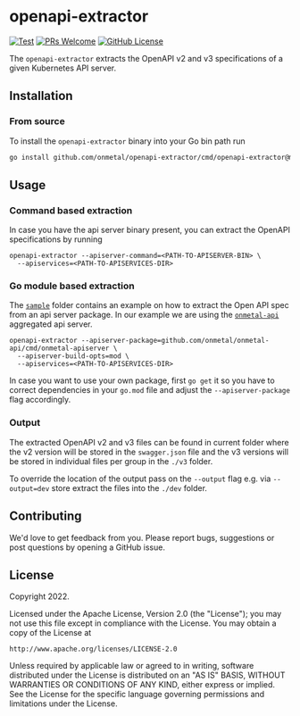 # openapi-extractor

[![Test](https://github.com/onmetal/openapi-extractor/actions/workflows/test.yml/badge.svg)](https://github.com/onmetal/openapi-extractor/actions/workflows/test.yml)
[![PRs Welcome](https://img.shields.io/badge/PRs-welcome-brightgreen.svg?style=flat-square)](https://makeapullrequest.com)
[![GitHub License](https://img.shields.io/static/v1?label=License&message=Apache-2.0&color=blue&style=flat-square)](LICENSE)

The `openapi-extractor` extracts the OpenAPI v2 and v3 specifications of a given Kubernetes API server.

## Installation

### From source

To install the `openapi-extractor` binary into your Go bin path run

```bash
go install github.com/onmetal/openapi-extractor/cmd/openapi-extractor@main
```

## Usage

### Command based extraction

In case you have the api server binary present, you can extract the OpenAPI specifications by running

```shell
openapi-extractor --apiserver-command=<PATH-TO-APISERVER-BIN> \
  --apiservices=<PATH-TO-APISERVICES-DIR>
```

### Go module based extraction

The [`sample`](/sample) folder contains an example on how to extract the Open API spec from an api server package. In 
our example we are using the [`onmetal-api`](https://github.com/onmetal/onmetal-api) aggregated api server.

```shell
openapi-extractor --apiserver-package=github.com/onmetal/onmetal-api/cmd/onmetal-apiserver \
  --apiserver-build-opts=mod \
  --apiservices=<PATH-TO-APISERVICES-DIR>
```

In case you want to use your own package, first `go get` it so you have to correct dependencies in your `go.mod` file and
adjust the `--apiserver-package` flag accordingly.

### Output

The extracted OpenAPI v2 and v3 files can be found in current folder where the v2 version will be stored in the `swagger.json`
file and the v3 versions will be stored in individual files per group in the `./v3` folder.

To override the location of the output pass on the `--output` flag e.g. via `--output=dev` store extract the files into
the `./dev` folder.

## Contributing

We'd love to get feedback from you. Please report bugs, suggestions or post questions by opening a GitHub issue.

## License

Copyright 2022.

Licensed under the Apache License, Version 2.0 (the "License");
you may not use this file except in compliance with the License.
You may obtain a copy of the License at

    http://www.apache.org/licenses/LICENSE-2.0

Unless required by applicable law or agreed to in writing, software
distributed under the License is distributed on an "AS IS" BASIS,
WITHOUT WARRANTIES OR CONDITIONS OF ANY KIND, either express or implied.
See the License for the specific language governing permissions and
limitations under the License.
